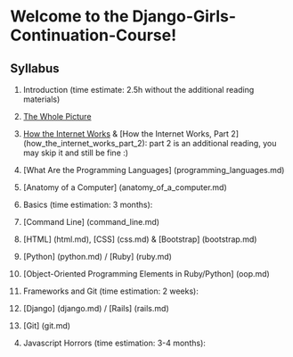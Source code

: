 # Welcome to the Django-Girls-Continuation-Course!

## Syllabus
1. Introduction (time estimate: 2.5h without the additional reading materials)
  1. [The Whole Picture](the_whole_picture.md)
  2. [How the Internet Works](how_does_the_internet_work.md) & [How the Internet Works, Part 2] (how_the_internet_works_part_2): part 2 is an additional reading, you may skip it and still be fine :)
  3. [What Are the Programming Languages] (programming_languages.md)
  4. [Anatomy of a Computer] (anatomy_of_a_computer.md)

2. Basics (time estimation: 3 months):
  1. [Command Line] (command_line.md)
  2. [HTML] (html.md), [CSS] (css.md) & [Bootstrap] (bootstrap.md)
  3. [Python] (python.md) / [Ruby] (ruby.md)
  4. [Object-Oriented Programming Elements in Ruby/Python] (oop.md)

3. Frameworks and Git (time estimation: 2 weeks): 
  1. [Django] (django.md) / [Rails] (rails.md)
  2. [Git] (git.md)

4) Javascript Horrors (time estimation: 3-4 months): 
